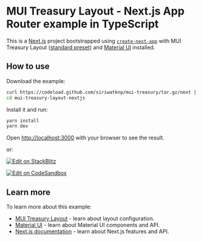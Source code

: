 # MUI Treasury Layout - Next.js App Router example in TypeScript

This is a [Next.js](https://nextjs.org/) project bootstrapped using [`create-next-app`](https://github.com/vercel/next.js/tree/HEAD/packages/create-next-app) with MUI Treasury Layout ([standard preset](https://mui-treasury.com/?path=/story/layout-v6-preset-standard--standard)) and [Material UI](https://mui.com/material-ui/getting-started/) installed.

## How to use

Download the example:

<!-- #default-branch-switch -->

```bash
curl https://codeload.github.com/siriwatknp/mui-treasury/tar.gz/next | tar -xz --strip=2  mui-treasury-master/examples/mui-treasury-layout-nextjs
cd mui-treasury-layout-nextjs
```

Install it and run:

```bash
yarn install
yarn dev
```

Open [http://localhost:3000](http://localhost:3000) with your browser to see the result.

or:

<!-- #default-branch-switch -->

[![Edit on StackBlitz](https://developer.stackblitz.com/img/open_in_stackblitz.svg)](https://stackblitz.com/github/siriwatknp/mui-treasury/tree/master/examples/mui-treasury-layout-nextjs)

[![Edit on CodeSandbox](https://codesandbox.io/static/img/play-codesandbox.svg)](https://codesandbox.io/p/sandbox/github/siriwatknp/mui-treasury/tree/master/examples/mui-treasury-layout-nextjs)

## Learn more

To learn more about this example:

- [MUI Treasury Layout](https://mui-treasury.com/?path=/docs/layout-v6-introduction--docs) - learn about layout configuration.
- [Material UI](https://mui.com/material-ui/getting-started/) - learn about Material UI components and API.
- [Next.js documentation](https://nextjs.org/docs) - learn about Next.js features and API.

